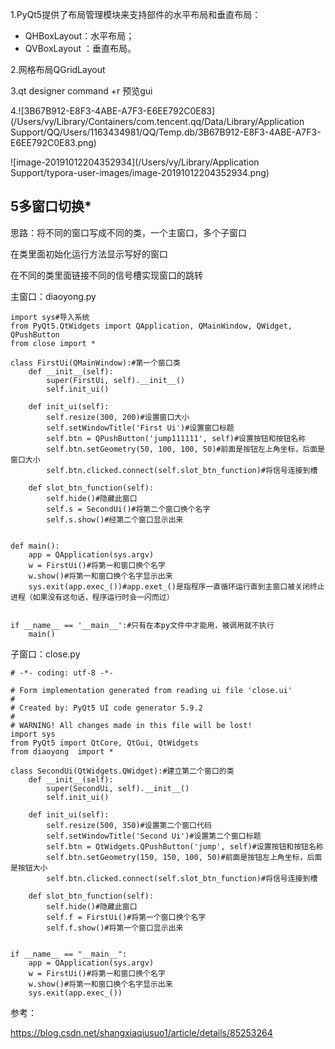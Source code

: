 1.PyQt5提供了布局管理模块来支持部件的水平布局和垂直布局：

- QHBoxLayout：水平布局；
- QVBoxLayout ：垂直布局。

2.网格布局QGridLayout



3.qt designer  command +r 预览gui



4.![3B67B912-E8F3-4ABE-A7F3-E6EE792C0E83](/Users/vy/Library/Containers/com.tencent.qq/Data/Library/Application Support/QQ/Users/1163434981/QQ/Temp.db/3B67B912-E8F3-4ABE-A7F3-E6EE792C0E83.png)

![image-20191012204352934](/Users/vy/Library/Application Support/typora-user-images/image-20191012204352934.png)





## 5多窗口切换*



思路：将不同的窗口写成不同的类，一个主窗口，多个子窗口

在类里面初始化运行方法显示写好的窗口

在不同的类里面链接不同的信号槽实现窗口的跳转

主窗口：diaoyong.py

```
import sys#导入系统
from PyQt5.QtWidgets import QApplication, QMainWindow, QWidget, QPushButton
from close import *
 
class FirstUi(QMainWindow):#第一个窗口类
    def __init__(self):
        super(FirstUi, self).__init__()
        self.init_ui()
 
    def init_ui(self):
        self.resize(300, 200)#设置窗口大小
        self.setWindowTitle('First Ui')#设置窗口标题
        self.btn = QPushButton('jump111111', self)#设置按钮和按钮名称
        self.btn.setGeometry(50, 100, 100, 50)#前面是按钮左上角坐标，后面是窗口大小
        self.btn.clicked.connect(self.slot_btn_function)#将信号连接到槽
 
    def slot_btn_function(self):
        self.hide()#隐藏此窗口
        self.s = SecondUi()#将第二个窗口换个名字
        self.s.show()#经第二个窗口显示出来
 
 
def main():
    app = QApplication(sys.argv)
    w = FirstUi()#将第一和窗口换个名字
    w.show()#将第一和窗口换个名字显示出来
    sys.exit(app.exec_())#app.exet_()是指程序一直循环运行直到主窗口被关闭终止进程（如果没有这句话，程序运行时会一闪而过）
 
 
if __name__ == '__main__':#只有在本py文件中才能用，被调用就不执行
    main()
```

子窗口：close.py

```
# -*- coding: utf-8 -*-

# Form implementation generated from reading ui file 'close.ui'
#
# Created by: PyQt5 UI code generator 5.9.2
#
# WARNING! All changes made in this file will be lost!
import sys
from PyQt5 import QtCore, QtGui, QtWidgets
from diaoyong  import *

class SecondUi(QtWidgets.QWidget):#建立第二个窗口的类
    def __init__(self):
        super(SecondUi, self).__init__()
        self.init_ui()
 
    def init_ui(self):
        self.resize(500, 350)#设置第二个窗口代码
        self.setWindowTitle('Second Ui')#设置第二个窗口标题
        self.btn = QtWidgets.QPushButton('jump', self)#设置按钮和按钮名称
        self.btn.setGeometry(150, 150, 100, 50)#前面是按钮左上角坐标，后面是按钮大小
        self.btn.clicked.connect(self.slot_btn_function)#将信号连接到槽
 
    def slot_btn_function(self):
        self.hide()#隐藏此窗口
        self.f = FirstUi()#将第一个窗口换个名字
        self.f.show()#将第一个窗口显示出来


if __name__ == "__main__":
    app = QApplication(sys.argv)
    w = FirstUi()#将第一和窗口换个名字
    w.show()#将第一和窗口换个名字显示出来
    sys.exit(app.exec_())
```

参考：

https://blog.csdn.net/shangxiaqiusuo1/article/details/85253264